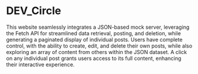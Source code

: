 # DEV_Circle
This website seamlessly integrates a JSON-based mock server, leveraging the Fetch API for streamlined data retrieval, posting, and deletion, while generating a paginated display of individual posts. Users have complete control, with the ability to create, edit, and delete their own posts, while also exploring an array of content from others within the JSON dataset. A click on any individual post grants users access to its full content, enhancing their interactive experience.
